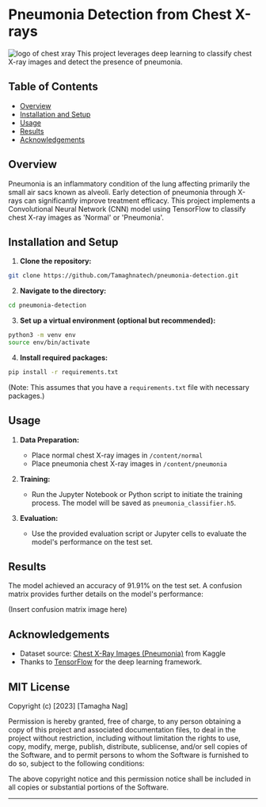 # Pneumonia Detection from Chest X-rays
![logo of chest xray](logo.png)
This project leverages deep learning to classify chest X-ray images and detect the presence of pneumonia.

## Table of Contents

- [Overview](#overview)
- [Installation and Setup](#installation-and-setup)
- [Usage](#usage)
- [Results](#results)
- [Acknowledgements](#acknowledgements)

## Overview

Pneumonia is an inflammatory condition of the lung affecting primarily the small air sacs known as alveoli. Early detection of pneumonia through X-rays can significantly improve treatment efficacy. This project implements a Convolutional Neural Network (CNN) model using TensorFlow to classify chest X-ray images as 'Normal' or 'Pneumonia'.

## Installation and Setup

1. **Clone the repository:**

```bash
git clone https://github.com/Tamaghnatech/pneumonia-detection.git
```

2. **Navigate to the directory:**

```bash
cd pneumonia-detection
```

3. **Set up a virtual environment (optional but recommended):**

```bash
python3 -m venv env
source env/bin/activate
```

4. **Install required packages:**

```bash
pip install -r requirements.txt
```

(Note: This assumes that you have a `requirements.txt` file with necessary packages.)

## Usage

1. **Data Preparation:**
   - Place normal chest X-ray images in `/content/normal`
   - Place pneumonia chest X-ray images in `/content/pneumonia`

2. **Training:**
   - Run the Jupyter Notebook or Python script to initiate the training process. The model will be saved as `pneumonia_classifier.h5`.

3. **Evaluation:**
   - Use the provided evaluation script or Jupyter cells to evaluate the model's performance on the test set.

## Results

The model achieved an accuracy of 91.91% on the test set. A confusion matrix provides further details on the model's performance:

(Insert confusion matrix image here)

## Acknowledgements

- Dataset source: [Chest X-Ray Images (Pneumonia)](https://www.kaggle.com/paultimothymooney/chest-xray-pneumonia) from Kaggle
- Thanks to [TensorFlow](https://www.tensorflow.org/) for the deep learning framework.

## MIT License

Copyright (c) [2023] [Tamagha Nag]

Permission is hereby granted, free of charge, to any person obtaining a copy
of this project and associated documentation files, to deal
in the project without restriction, including without limitation the rights
to use, copy, modify, merge, publish, distribute, sublicense, and/or sell
copies of the Software, and to permit persons to whom the Software is
furnished to do so, subject to the following conditions:

The above copyright notice and this permission notice shall be included in all
copies or substantial portions of the Software.

---
